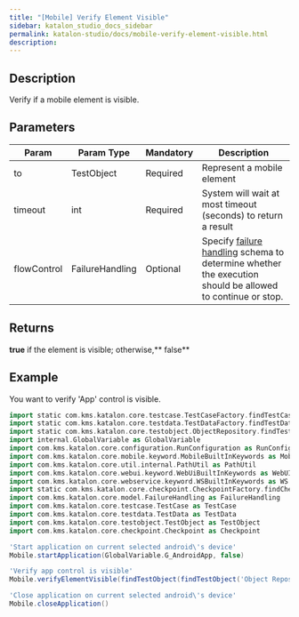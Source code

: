 ```yaml
---
title: "[Mobile] Verify Element Visible" 
sidebar: katalon_studio_docs_sidebar
permalink: katalon-studio/docs/mobile-verify-element-visible.html 
description: 
---
```

Description
-----------

Verify if a mobile element is visible.

Parameters  
------------

| Param | Param Type | Mandatory | Description |
| --- | --- | --- | --- |
| to | TestObject  | Required | Represent a mobile element |
| timeout  | int | Required | System will wait at most timeout (seconds) to return a result |
| flowControl | FailureHandling | Optional | Specify [failure handling](https://docs.katalon.com/x/qAAM) schema to determine whether the execution should be allowed to continue or stop. |

Returns
-------

**true** if the element is visible; otherwise,** false**

Example
-------

You want to verify 'App' control is visible.

```groovy
import static com.kms.katalon.core.testcase.TestCaseFactory.findTestCase
import static com.kms.katalon.core.testdata.TestDataFactory.findTestData
import static com.kms.katalon.core.testobject.ObjectRepository.findTestObject
import internal.GlobalVariable as GlobalVariable
import com.kms.katalon.core.configuration.RunConfiguration as RunConfiguration
import com.kms.katalon.core.mobile.keyword.MobileBuiltInKeywords as Mobile
import com.kms.katalon.core.util.internal.PathUtil as PathUtil
import com.kms.katalon.core.webui.keyword.WebUiBuiltInKeywords as WebUI
import com.kms.katalon.core.webservice.keyword.WSBuiltInKeywords as WS
import static com.kms.katalon.core.checkpoint.CheckpointFactory.findCheckpoint
import com.kms.katalon.core.model.FailureHandling as FailureHandling
import com.kms.katalon.core.testcase.TestCase as TestCase
import com.kms.katalon.core.testdata.TestData as TestData
import com.kms.katalon.core.testobject.TestObject as TestObject
import com.kms.katalon.core.checkpoint.Checkpoint as Checkpoint

'Start application on current selected android\'s device'
Mobile.startApplication(GlobalVariable.G_AndroidApp, false)

'Verify app control is visible'
Mobile.verifyElementVisible(findTestObject(findTestObject('Object Repository/Application/android.widget.TextView - App')), 20)

'Close application on current selected android\'s device'
Mobile.closeApplication()
```